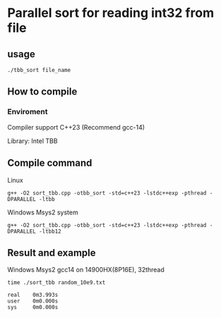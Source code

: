 # Parallel sort for reading int32 from file
## usage
```
./tbb_sort file_name
```
## How to compile
### Enviroment
Compiler support C++23 (Recommend gcc-14)

Library: Intel TBB
## Compile command
Linux
```
g++ -O2 sort_tbb.cpp -otbb_sort -std=c++23 -lstdc++exp -pthread -DPARALLEL -ltbb
```
Windows Msys2 system
```
g++ -O2 sort_tbb.cpp -otbb_sort -std=c++23 -lstdc++exp -pthread -DPARALLEL -ltbb12
```

## Result and example
Windows Msys2 gcc14 on 14900HX(8P16E), 32thread
```
time ./sort_tbb random_10e9.txt

real    0m3.993s
user    0m0.000s
sys     0m0.000s
```